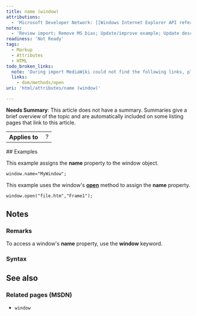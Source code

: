 ```yaml
---
title: name (window)
attributions:
  - 'Microsoft Developer Network: [[Windows Internet Explorer API reference](http://msdn.microsoft.com/en-us/library/ie/hh828809%28v=vs.85%29.aspx) Article]'
notes:
  - 'Review import; Remove MS bias; Update/improve example; Update descriptions; Fix lists & compatibility info'
readiness: 'Not Ready'
tags:
  - Markup
  - Attributes
  - HTML
todo_broken_links:
  note: 'During import MediaWiki could not find the following links, please fix and adjust this list.'
  links:
    - dom/methods/open
uri: 'html/attributes/name (window)'

---
```

**Needs Summary**: This article does not have a summary. Summaries give a brief overview of the topic and are automatically included on some listing pages that link to this article.

<table class="wikitable">
<tr>
<th>
Applies to

</th>
<td>
 ?

</td>
</tr>
</table>
## <span>Examples</span>

This example assigns the **name** property to the window object.

``` html
window.name="MyWindow";
```

This example uses the window's [**open**](/w/index.php?title=dom/methods/open&action=edit&redlink=1) method to assign the **name** property.

``` html
window.open("file.htm","Frame1");
```

## <span>Notes</span>

### <span>Remarks</span>

To access a window's **name** property, use the **window** keyword.

### <span>Syntax</span>

## <span>See also</span>

### <span>Related pages (MSDN)</span>

-   `window`
